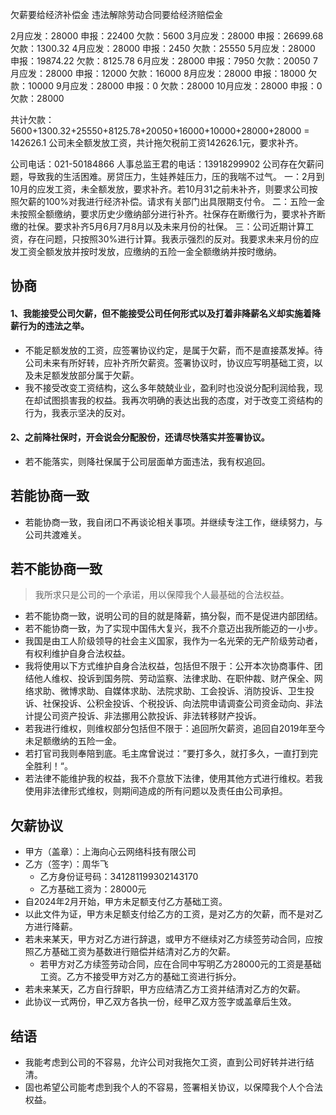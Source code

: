 欠薪要给经济补偿金
违法解除劳动合同要给经济赔偿金

2月应发：28000 申报：22400 欠款：5600
3月应发：28000 申报：26699.68 欠款：1300.32
4月应发：28000 申报：2450 欠款：25550
5月应发：28000 申报：19874.22 欠款：8125.78
6月应发：28000 申报：7950 欠款：20050
7月应发：28000 申报：12000 欠款：16000
8月应发：28000 申报：18000 欠款：10000
9月应发：28000 申报：0 欠款：28000
10月应发：28000 申报：0 欠款：28000

共计欠款：5600+1300.32+25550+8125.78+20050+16000+10000+28000+28000 = 142626.1
公司未全额发放工资，共计拖欠税前工资142626.1元，要求补齐。

公司电话：021-50184866
人事总监王君的电话：13918299902
公司存在欠薪问题，导致我的生活困难。房贷压力，生娃养娃压力，压的我喘不过气。
一：2月到10月的应发工资，未全额发放，要求补齐。若10月31之前未补齐，则要求公司按照欠薪的100%对我进行经济补偿。请求有关部门出具限期支付令。
二：五险一金未按照全额缴纳，要求历史少缴纳部分进行补齐。社保存在断缴行为，要求补齐断缴的社保。要求补齐5月6月7月8月以及未来月份的社保。
三：公司近期计算工资，存在问题，只按照30%进行计算。我表示强烈的反对。我要求未来月份的应发工资全额发放并按时发放，应缴纳的五险一金全额缴纳并按时缴纳。

## 协商
#### 1、我能接受公司欠薪，但不能接受公司任何形式以及打着非降薪名义却实施着降薪行为的违法之举。
* 不能足额发放的工资，应签署协议约定，是属于欠薪，而不是直接蒸发掉。待公司未来有所好转，应补齐所欠薪资。签署协议时，协议应写明基础工资，以及未足额发放部分属于欠薪。
* 我不接受改变工资结构，这么多年兢兢业业，盈利时也没说分配利润给我，现在却试图损害我的权益。我再次明确的表达出我的态度，对于改变工资结构的行为，我表示坚决的反对。
#### 2、之前降社保时，开会说会分配股份，还请尽快落实并签署协议。
* 若不能落实，则降社保属于公司层面单方面违法，我有权追回。
## 若能协商一致
* 若能协商一致，我自闭口不再谈论相关事项。并继续专注工作，继续努力，与公司共渡难关。
## 若不能协商一致
> 我所求只是公司的一个承诺，用以保障我个人最基础的合法权益。
* 若不能协商一致，说明公司的目的就是降薪，搞分裂，而不是促进内部团结。
* 若不能协商一致，为了实现中国伟大复兴，我不介意迈出我所能迈的一小步。
* 我国是由工人阶级领导的社会主义国家，我作为一名光荣的无产阶级劳动者，有权利维护自身合法权益。
* 我将使用以下方式维护自身合法权益，包括但不限于：公开本次协商事件、团结他人维权、投诉到国务院、劳动监察、法律求助、在职仲裁、财产保全、网络求助、微博求助、自媒体求助、法院求助、工会投诉、消防投诉、卫生投诉、社保投诉、公积金投诉、个税投诉、向法院申请调查公司资金动向、非法计提公司资产投诉、非法挪用公款投诉、非法转移财产投诉。
* 若我进行维权，则维权部分包括但不限于：追回所欠薪资，追回自2019年至今未足额缴纳的五险一金。
* 若打官司我则奉陪到底。毛主席曾说过：”要打多久，就打多久，一直打到完全胜利！“。
* 若法律不能维护我的权益，我不介意放下法律，使用其他方式进行维权。若我使用非法律形式维权，则期间造成的所有问题以及责任由公司承担。

## 欠薪协议
* 甲方（盖章）：上海向心云网络科技有限公司
* 乙方（签字）：周华飞
  - 乙方身份证号码：341281199302143170
  - 乙方基础工资为：28000元
* 自2024年2月开始，甲方未足额支付乙方基础工资。
* 以此文件为证，甲方未足额支付给乙方的工资，是对乙方的欠薪，而不是对乙方进行降薪。
* 若未来某天，甲方对乙方进行辞退，或甲方不继续对乙方续签劳动合同，应按照乙方基础工资为基数进行赔偿并结清对乙方的欠薪。
  - 若甲方对乙方续签劳动合同，应在合同中写明乙方28000元的工资是基础工资。乙方不接受甲方对乙方的基础工资进行拆分。
* 若未来某天，乙方自行辞职，甲方应结清乙方工资并结清对乙方的欠薪。
* 此协议一式两份，甲乙双方各执一份，经甲乙双方签字或盖章后生效。

## 结语
* 我能考虑到公司的不容易，允许公司对我拖欠工资，直到公司好转并进行结清。
* 固也希望公司能考虑到我个人的不容易，签署相关协议，以保障我个人个合法权益。
